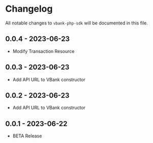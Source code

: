 # Changelog

All notable changes to `vbank-php-sdk` will be documented in this file.

## 0.0.4 - 2023-06-23

- Modify Transaction Resource

## 0.0.3 - 2023-06-23

- Add API URL to VBank constructor

## 0.0.2 - 2023-06-23

- Add API URL  to VBank constructor

## 0.0.1 - 2023-06-22

- BETA Release
